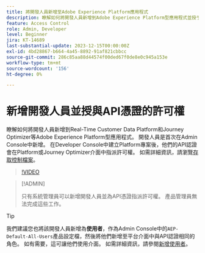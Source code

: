 ```yaml
---
title: 將開發人員新增至Adobe Experience Platform應用程式
description: 瞭解如何將開發人員新增到Adobe Experience Platform型應用程式並授予API憑證的許可權
feature: Access Control
role: Admin, Developer
level: Beginner
jira: KT-14689
last-substantial-update: 2023-12-15T00:00:00Z
exl-id: 4bd28867-b664-4a45-8892-91af821cbbcc
source-git-commit: 286c85aa88d44574f00ded67f0de8e0c945a153e
workflow-type: tm+mt
source-wordcount: '156'
ht-degree: 0%

---
```


# 新增開發人員並授與API憑證的許可權

瞭解如何將開發人員新增到Real-Time Customer Data Platform和Journey Optimizer等Adobe Experience Platform型應用程式。 開發人員是首次在Admin Console中新增。 在Developer Console中建立Platform專案後，他們的API認證會在Platform或Journey Optimizer介面中指派許可權。 如需詳細資訊，請瀏覽[存取控制檔案](https://experienceleague.adobe.com/docs/experience-platform/access-control/home.html?lang=zh-Hant)。

>[!VIDEO](https://video.tv.adobe.com/v/3426407?learn=on&enablevpops)

>[!ADMIN]
>
>只有系統管理員可以新增開發人員並為API憑證指派許可權。 產品管理員無法完成這些工作。

>[!TIP]
>
>我們建議您也將該開發人員新增為&#x200B;**使用者**，作為Admin Console中的`AEP-Default-All-Users`產品設定檔，然後將他們新增至平台介面中與API認證相同的角色。 如有需要，這可讓他們使用介面。 如需詳細資訊，請參閱[新增使用者](add-users.md)。
